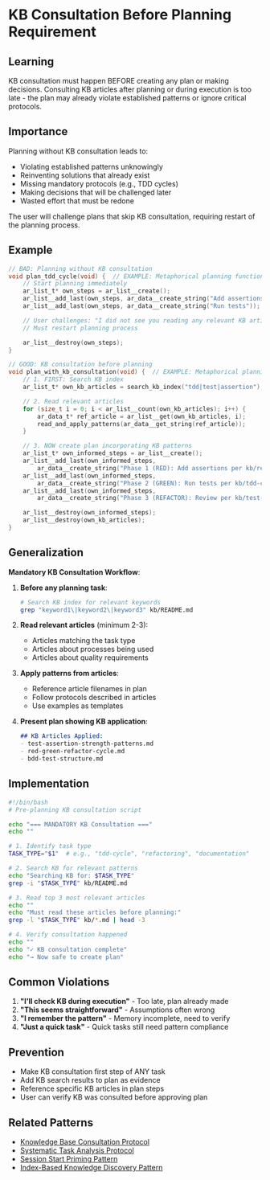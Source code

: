 # KB Consultation Before Planning Requirement

## Learning
KB consultation must happen BEFORE creating any plan or making decisions. Consulting KB articles after planning or during execution is too late - the plan may already violate established patterns or ignore critical protocols.

## Importance
Planning without KB consultation leads to:
- Violating established patterns unknowingly
- Reinventing solutions that already exist
- Missing mandatory protocols (e.g., TDD cycles)
- Making decisions that will be challenged later
- Wasted effort that must be redone

The user will challenge plans that skip KB consultation, requiring restart of the planning process.

## Example
```c
// BAD: Planning without KB consultation
void plan_tdd_cycle(void) {  // EXAMPLE: Metaphorical planning function
    // Start planning immediately
    ar_list_t* own_steps = ar_list__create();
    ar_list__add_last(own_steps, ar_data__create_string("Add assertions"));
    ar_list__add_last(own_steps, ar_data__create_string("Run tests"));

    // User challenges: "I did not see you reading any relevant KB article"
    // Must restart planning process

    ar_list__destroy(own_steps);
}

// GOOD: KB consultation before planning
void plan_with_kb_consultation(void) {  // EXAMPLE: Metaphorical planning function
    // 1. FIRST: Search KB index
    ar_list_t* own_kb_articles = search_kb_index("tdd|test|assertion");

    // 2. Read relevant articles
    for (size_t i = 0; i < ar_list__count(own_kb_articles); i++) {
        ar_data_t* ref_article = ar_list__get(own_kb_articles, i);
        read_and_apply_patterns(ar_data__get_string(ref_article));
    }

    // 3. NOW create plan incorporating KB patterns
    ar_list_t* own_informed_steps = ar_list__create();
    ar_list__add_last(own_informed_steps,
        ar_data__create_string("Phase 1 (RED): Add assertions per kb/red-green-refactor-cycle.md"));
    ar_list__add_last(own_informed_steps,
        ar_data__create_string("Phase 2 (GREEN): Run tests per kb/tdd-cycle-detailed-explanation.md"));
    ar_list__add_last(own_informed_steps,
        ar_data__create_string("Phase 3 (REFACTOR): Review per kb/test-assertion-strength-patterns.md"));

    ar_list__destroy(own_informed_steps);
    ar_list__destroy(own_kb_articles);
}
```

## Generalization
**Mandatory KB Consultation Workflow**:

1. **Before any planning task**:
   ```bash
   # Search KB index for relevant keywords
   grep "keyword1\|keyword2\|keyword3" kb/README.md
   ```

2. **Read relevant articles** (minimum 2-3):
   - Articles matching the task type
   - Articles about processes being used
   - Articles about quality requirements

3. **Apply patterns from articles**:
   - Reference article filenames in plan
   - Follow protocols described in articles
   - Use examples as templates

4. **Present plan showing KB application**:
   ```markdown
   ## KB Articles Applied:
   - test-assertion-strength-patterns.md
   - red-green-refactor-cycle.md
   - bdd-test-structure.md
   ```

## Implementation
```bash
#!/bin/bash
# Pre-planning KB consultation script

echo "=== MANDATORY KB Consultation ==="
echo ""

# 1. Identify task type
TASK_TYPE="$1"  # e.g., "tdd-cycle", "refactoring", "documentation"

# 2. Search KB for relevant patterns
echo "Searching KB for: $TASK_TYPE"
grep -i "$TASK_TYPE" kb/README.md

# 3. Read top 3 most relevant articles
echo ""
echo "Must read these articles before planning:"
grep -l "$TASK_TYPE" kb/*.md | head -3

# 4. Verify consultation happened
echo ""
echo "✓ KB consultation complete"
echo "→ Now safe to create plan"
```

## Common Violations
1. **"I'll check KB during execution"** - Too late, plan already made
2. **"This seems straightforward"** - Assumptions often wrong
3. **"I remember the pattern"** - Memory incomplete, need to verify
4. **"Just a quick task"** - Quick tasks still need pattern compliance

## Prevention
- Make KB consultation first step of ANY task
- Add KB search results to plan as evidence
- Reference specific KB articles in plan steps
- User can verify KB was consulted before approving plan

## Related Patterns
- [Knowledge Base Consultation Protocol](knowledge-base-consultation-protocol.md)
- [Systematic Task Analysis Protocol](systematic-task-analysis-protocol.md)
- [Session Start Priming Pattern](session-start-priming-pattern.md)
- [Index-Based Knowledge Discovery Pattern](index-based-knowledge-discovery-pattern.md)
